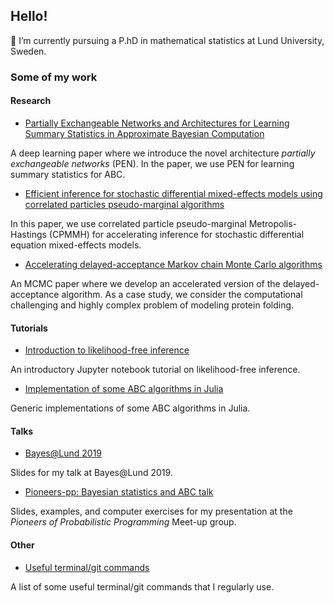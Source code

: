 ## Hello!

🔭 I’m currently pursuing a P.hD in mathematical statistics at Lund University, Sweden.

### Some of my work

#### Research

- [Partially Exchangeable Networks and Architectures for Learning Summary Statistics in Approximate Bayesian Computation](https://github.com/SamuelWiqvist/PENs-and-ABC)

A deep learning paper where we introduce the novel architecture *partially exchangeable networks* (PEN). In the paper, we use PEN for learning summary statistics for ABC.

- [Efficient inference for stochastic differential mixed-effects models using correlated particles pseudo-marginal algorithms](https://github.com/SamuelWiqvist/efficient_SDEMEM)

In this paper, we use correlated particle pseudo-marginal Metropolis-Hastings (CPMMH) for accelerating inference for stochastic differential equation mixed-effects models. 

- [Accelerating delayed-acceptance Markov chain Monte Carlo algorithms](https://github.com/SamuelWiqvist/adamcmcpaper)

An MCMC paper where we develop an accelerated version of the delayed-acceptance algorithm. As a case study, we consider the computational challenging and highly complex problem of modeling protein folding.

#### Tutorials

- [Introduction to likelihood-free inference](https://github.com/SamuelWiqvist/introlikelihoodfree)

An introductory Jupyter notebook tutorial on likelihood-free inference.

- [Implementation of some ABC algorithms in Julia](https://github.com/SamuelWiqvist/ApproximateBayesianComputation.jl)

Generic implementations of some ABC algorithms in Julia.

#### Talks

- [Bayes@Lund 2019](https://github.com/SamuelWiqvist/bayesatlund2019presentation)

Slides for my talk at Bayes@Lund 2019.

- [Pioneers-pp: Bayesian statistics and ABC talk](https://github.com/SamuelWiqvist/pioneers-pp-abc-talk)

Slides, examples, and computer exercises for my presentation at the *Pioneers of Probabilistic Programming* Meet-up group.

#### Other

- [Useful terminal/git commands](https://github.com/SamuelWiqvist/usefulcommands)

A list of some useful terminal/git commands that I regularly use.
